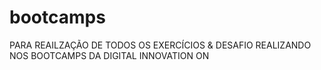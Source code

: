 # bootcamps
 PARA REAILZAÇÃO DE TODOS OS EXERCÍCIOS & DESAFIO REALIZANDO  NOS BOOTCAMPS  DA DIGITAL INNOVATION ON
